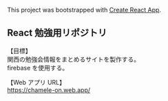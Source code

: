 This project was bootstrapped with [Create React App](https://github.com/facebook/create-react-app).

## React 勉強用リポジトリ

【目標】<br />
関西の勉強会情報をまとめるサイトを製作する。<br />
firebase を使用する。

【Web アプリ URL】<br />
https://chamele-on.web.app/
